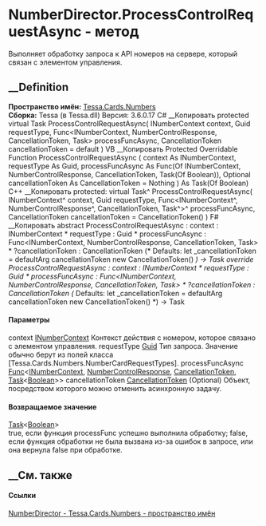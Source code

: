 # NumberDirector.ProcessControlRequestAsync - метод
Выполняет обработку запроса к API номеров на сервере, который связан с
элементом управления.
## __Definition
 **Пространство имён:** [Tessa.Cards.Numbers](N_Tessa_Cards_Numbers.htm)  
 **Сборка:** Tessa (в Tessa.dll) Версия: 3.6.0.17
C# __Копировать
     protected virtual Task<bool> ProcessControlRequestAsync(
    	INumberContext context,
    	Guid requestType,
    	Func<INumberContext, NumberControlResponse, CancellationToken, Task<bool>> processFuncAsync,
    	CancellationToken cancellationToken = default
    )
VB __Копировать
     Protected Overridable Function ProcessControlRequestAsync ( 
    	context As INumberContext,
    	requestType As Guid,
    	processFuncAsync As Func(Of INumberContext, NumberControlResponse, CancellationToken, Task(Of Boolean)),
    	Optional cancellationToken As CancellationToken = Nothing
    ) As Task(Of Boolean)
C++ __Копировать
     protected:
    virtual Task<bool>^ ProcessControlRequestAsync(
    	INumberContext^ context, 
    	Guid requestType, 
    	Func<INumberContext^, NumberControlResponse^, CancellationToken, Task<bool>^>^ processFuncAsync, 
    	CancellationToken cancellationToken = CancellationToken()
    )
F# __Копировать
     abstract ProcessControlRequestAsync : 
            context : INumberContext * 
            requestType : Guid * 
            processFuncAsync : Func<INumberContext, NumberControlResponse, CancellationToken, Task<bool>> * 
            ?cancellationToken : CancellationToken 
    (* Defaults:
            let _cancellationToken = defaultArg cancellationToken new CancellationToken()
    *)
    -> Task<bool> 
    override ProcessControlRequestAsync : 
            context : INumberContext * 
            requestType : Guid * 
            processFuncAsync : Func<INumberContext, NumberControlResponse, CancellationToken, Task<bool>> * 
            ?cancellationToken : CancellationToken 
    (* Defaults:
            let _cancellationToken = defaultArg cancellationToken new CancellationToken()
    *)
    -> Task<bool> 
#### Параметры
context [INumberContext](T_Tessa_Cards_Numbers_INumberContext.htm)
    Контекст действия с номером, которое связано с элементом управления.
requestType [Guid](https://learn.microsoft.com/dotnet/api/system.guid)
     Тип запроса. Значение обычно берут из полей класса [Tessa.Cards.Numbers.NumberCardRequestTypes]. 
processFuncAsync
[Func](https://learn.microsoft.com/dotnet/api/system.func-4)<[INumberContext](T_Tessa_Cards_Numbers_INumberContext.htm),
[NumberControlResponse](T_Tessa_Cards_Numbers_NumberControlResponse.htm),
[CancellationToken](https://learn.microsoft.com/dotnet/api/system.threading.cancellationtoken),
[Task](https://learn.microsoft.com/dotnet/api/system.threading.tasks.task-1)<[Boolean](https://learn.microsoft.com/dotnet/api/system.boolean)>>
cancellationToken
[CancellationToken](https://learn.microsoft.com/dotnet/api/system.threading.cancellationtoken)
(Optional)
    Объект, посредством которого можно отменить асинхронную задачу.
#### Возвращаемое значение
[Task](https://learn.microsoft.com/dotnet/api/system.threading.tasks.task-1)<[Boolean](https://learn.microsoft.com/dotnet/api/system.boolean)>  
true, если функция processFunc успешно выполнила обработку; false, если
функция обработки не была вызвана из-за ошибок в запросе, или она вернула
false при обработке.
## __См. также
#### Ссылки
[NumberDirector - ](T_Tessa_Cards_Numbers_NumberDirector.htm)
[Tessa.Cards.Numbers - пространство имён](N_Tessa_Cards_Numbers.htm)
